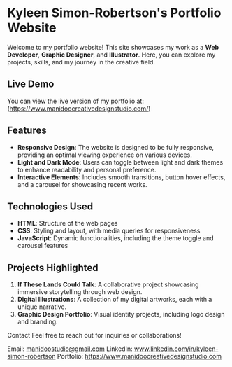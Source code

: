 # Kyleen Simon-Robertson's Portfolio Website

Welcome to my portfolio website! This site showcases my work as a **Web Developer**, **Graphic Designer**, and **Illustrator**. Here, you can explore my projects, skills, and my journey in the creative field.

## Live Demo

You can view the live version of my portfolio at: (https://www.manidoocreativedesignstudio.com/)

## Features

- **Responsive Design**: The website is designed to be fully responsive, providing an optimal viewing experience on various devices.
- **Light and Dark Mode**: Users can toggle between light and dark themes to enhance readability and personal preference.
- **Interactive Elements**: Includes smooth transitions, button hover effects, and a carousel for showcasing recent works.

## Technologies Used

- **HTML**: Structure of the web pages
- **CSS**: Styling and layout, with media queries for responsiveness
- **JavaScript**: Dynamic functionalities, including the theme toggle and carousel features

## Projects Highlighted

1. **If These Lands Could Talk**: A collaborative project showcasing immersive storytelling through web design.
2. **Digital Illustrations**: A collection of my digital artworks, each with a unique narrative.
3. **Graphic Design Portfolio**: Visual identity projects, including logo design and branding.

Contact
Feel free to reach out for inquiries or collaborations!

Email: manidoostudio@gmail.com
LinkedIn: www.linkedin.com/in/kyleen-simon-robertson
Portfolio: https://www.manidoocreativedesignstudio.com
